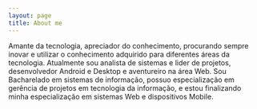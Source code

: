 ```yaml
---
layout: page
title: About me 
---
```


Amante da tecnologia, apreciador do conhecimento, 
procurando sempre inovar e utilizar o conhecimento adquirido para diferentes áreas da tecnologia. 
Atualmente sou analista de sistemas e lider de projetos, desenvolvedor Android e Desktop 
e aventureiro na área Web. Sou Bacharelado em sistemas de informação, 
possuo especialização em gerência de projetos em tecnologia da informação, 
e estou finalizando minha especialização em sistemas Web e dispositivos Mobile.
